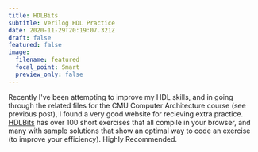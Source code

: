 ```yaml
---
title: HDLBits
subtitle: Verilog HDL Practice
date: 2020-11-29T20:19:07.321Z
draft: false
featured: false
image:
  filename: featured
  focal_point: Smart
  preview_only: false
---
```

Recently I've been attempting to improve my HDL skills, and in going through the related files for the CMU Computer Architecture course (see previous post), I found a very good website for recieving extra practice. [HDLBits](https://hdlbits.01xz.net/wiki/Main_Page) has over 100 short exercises that all compile in your browser, and many with sample solutions that show an optimal way to code an exercise (to improve your efficiency). Highly Recommended.